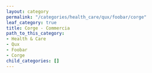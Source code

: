```yaml
---
layout: category
permalink: "/categories/health_care/qux/foobar/corge"
leaf_category: true
title: Corge - Commercia
path_to_this_category:
- Health & Care
- Qux
- Foobar
- Corge
child_categories: []
---
```

